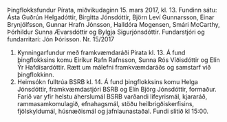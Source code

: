 Þingflokksfundur Pírata, miðvikudaginn 15. mars 2017, kl. 13.
Fundinn sátu: Ásta Guðrún Helgadóttir, Birgitta Jónsdóttir, Björn Leví Gunnarsson, Einar
Brynjólfsson, Gunnar Hrafn Jónsson, Halldóra Mogensen, Smári McCarthy, Þórhildur Sunna
Ævarsdóttir og Bylgja Sigurjónsdóttir.
Fundarstjóri og fundarritari: Jón Þórisson.
Nr. 15/2017
1. Kynningarfundur með framkvæmdaráði Pírata kl. 13.
Á fund þingflokksins komu Eiríkur Rafn Rafnsson, Sunna Rós Víðisdóttir og Elín Ýr
Hafdísardóttir. Rætt um málefni framkvæmdaráðs og samstarf við þingflokkinn.
2. Heimsókn fulltrúa BSRB kl. 14.
Á fund þingflokksins komu Helga Jónsdóttir, framkvæmdastjóri BSRB og Elín Björg Jónsdóttir,
formaður. Farið var yfir helstu áherslumál BSRB varðandi lífeyrismál, kjararáð,
rammasamkomulagið, efnahagsmál, stöðu heilbrigðiskerfisins, fjölskyldumál, húsnæðismál og
jafnlaunastaðal.
Fundi slitið kl 15:00.

